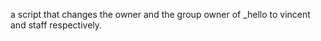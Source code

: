  a script that changes the owner and the group owner of _hello to vincent and staff respectively.




